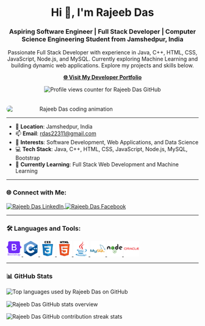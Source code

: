 <!-- GitHub Profile README -->

<div align="center" style="display: flex; align-items: center; justify-content: space-between; flex-wrap: wrap;">
  <div style="flex: 1; min-width: 280px;">
    <h1>Hi 👋, I'm Rajeeb Das</h1>
    <h3>Aspiring Software Engineer | Full Stack Developer | Computer Science Engineering Student from Jamshedpur, India</h3>
    <p>
      Passionate Full Stack Developer with experience in Java, C++, HTML, CSS, JavaScript, Node.js, and MySQL. Currently exploring Machine Learning and building dynamic web applications. Explore my projects and skills below.
    </p>
    <p>
      <a href="https://rajeebdas.onrender.com" target="_blank"><strong>🌐 Visit My Developer Portfolio</strong></a>
    </p>
    <p>
      <img src="https://komarev.com/ghpvc/?username=rajeebdas&label=Profile%20views&color=0e75b6&style=flat" alt="Profile views counter for Rajeeb Das GitHub" />
    </p>
  </div>

  <img src="https://user-images.githubusercontent.com/55389276/140866485-8fb1c876-9a8f-4d6a-98dc-08c4981eaf70.gif" alt="Rajeeb Das coding animation" width="350" style="border-radius: 10px; margin-top: 20px;" />
</div>

---

- 📍 **Location**: Jamshedpur, India  
- 📫 **Email**: rdas22311@gmail.com  
- 🌱 **Interests**: Software Development, Web Applications, and Data Science  
- 💻 **Tech Stack**: Java, C++, HTML, CSS, JavaScript, Node.js, MySQL, Bootstrap  
- 🧠 **Currently Learning**: Full Stack Web Development and Machine Learning  

---

<h3>🌐 Connect with Me:</h3>

<p align="left">
  <a href="https://www.linkedin.com/in/rajeeb-das-cse/" target="_blank">
    <img align="center" src="https://raw.githubusercontent.com/rahuldkjain/github-profile-readme-generator/master/src/images/icons/Social/linked-in-alt.svg" alt="Rajeeb Das LinkedIn" height="30" width="40" />
  </a>
  <a href="https://www.facebook.com/rajeeb.das.16121" target="_blank">
    <img align="center" src="https://raw.githubusercontent.com/rahuldkjain/github-profile-readme-generator/master/src/images/icons/Social/facebook.svg" alt="Rajeeb Das Facebook" height="30" width="40" />
  </a>
</p>

---

<h3>🛠️ Languages and Tools:</h3>

<p>
  <a href="https://getbootstrap.com" target="_blank" rel="noreferrer">
    <img src="https://raw.githubusercontent.com/devicons/devicon/master/icons/bootstrap/bootstrap-plain-wordmark.svg" alt="Bootstrap icon" width="40" height="40"/>
  </a>
  <a href="https://www.w3schools.com/cpp/" target="_blank" rel="noreferrer">
    <img src="https://raw.githubusercontent.com/devicons/devicon/master/icons/cplusplus/cplusplus-original.svg" alt="C++ icon" width="40" height="40"/>
  </a>
  <a href="https://www.w3schools.com/css/" target="_blank" rel="noreferrer">
    <img src="https://raw.githubusercontent.com/devicons/devicon/master/icons/css3/css3-original-wordmark.svg" alt="CSS3 icon" width="40" height="40"/>
  </a>
  <a href="https://www.w3.org/html/" target="_blank" rel="noreferrer">
    <img src="https://raw.githubusercontent.com/devicons/devicon/master/icons/html5/html5-original-wordmark.svg" alt="HTML5 icon" width="40" height="40"/>
  </a>
  <a href="https://www.java.com" target="_blank" rel="noreferrer">
    <img src="https://raw.githubusercontent.com/devicons/devicon/master/icons/java/java-original.svg" alt="Java icon" width="40" height="40"/>
  </a>
  <a href="https://www.mysql.com/" target="_blank" rel="noreferrer">
    <img src="https://raw.githubusercontent.com/devicons/devicon/master/icons/mysql/mysql-original-wordmark.svg" alt="MySQL icon" width="40" height="40"/>
  </a>
  <a href="https://nodejs.org" target="_blank" rel="noreferrer">
    <img src="https://raw.githubusercontent.com/devicons/devicon/master/icons/nodejs/nodejs-original-wordmark.svg" alt="Node.js icon" width="40" height="40"/>
  </a>
  <a href="https://www.oracle.com/" target="_blank" rel="noreferrer">
    <img src="https://raw.githubusercontent.com/devicons/devicon/master/icons/oracle/oracle-original.svg" alt="Oracle DB icon" width="40" height="40"/>
  </a>
</p>

---

<h3>📊 GitHub Stats</h3>

<p>
  <img align="left" src="https://github-readme-stats.vercel.app/api/top-langs?username=rajeebdas&show_icons=true&locale=en&layout=compact" alt="Top languages used by Rajeeb Das on GitHub" />
</p>

<p>&nbsp;</p>
<p>
  <img align="center" src="https://github-readme-stats.vercel.app/api?username=rajeebdas&show_icons=true&locale=en" alt="Rajeeb Das GitHub stats overview" />
</p>

<p>
  <img align="center" src="https://github-readme-streak-stats.herokuapp.com/?user=rajeebdas" alt="Rajeeb Das GitHub contribution streak stats" />
</p>
